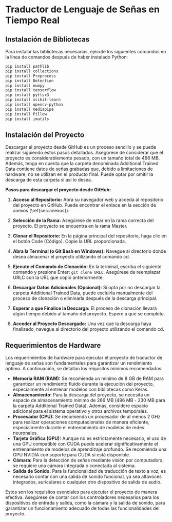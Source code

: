 # Traductor de Lenguaje de Señas en Tiempo Real

## Instalación de Bibliotecas
Para instalar las bibliotecas necesarias, ejecute los siguientes comandos en la línea de comandos después de haber instalado Python:

```bash
pip install pathlib
pip install collections
pip install Preprocess
pip install Detection
pip install numpy
pip install tensorflow
pip install pyttsx3
pip install scikit-learn
pip install opencv-python
pip install mediapipe
pip install Pillow
pip install imutils
```

## Instalación del Proyecto

Descargar el proyecto desde GitHub es un proceso sencillo y se puede realizar siguiendo estos pasos detallados. Asegúrese de considerar que el proyecto es considerablemente pesado, con un tamaño total de 496 MB. Además, tenga en cuenta que la carpeta denominada Additional Trained Data contiene datos de señas grabadas que, debido a limitaciones de hardware, no se utilizan en el producto final. Puede optar por omitir la descarga de esta carpeta si así lo desea.

**Pasos para descargar el proyecto desde GitHub:**

1. **Acceso al Repositorio:** Abra su navegador web y acceda al repositorio del proyecto en GitHub. Puede encontrar el enlace en la sección de anexos (\ref{sec:anexos}).

2. **Selección de la Rama:** Asegúrese de estar en la rama correcta del proyecto. El proyecto se encuentra en la rama Master.

3. **Clonar el Repositorio:** En la página principal del repositorio, haga clic en el botón Code (Código). Copie la URL proporcionada.

4. **Abra la Terminal (o Git Bash en Windows):** Navegue al directorio donde desea almacenar el proyecto utilizando el comando cd.

5. **Ejecute el Comando de Clonación:** En la terminal, escriba el siguiente comando y presione Enter: `git clone URLC`. Asegúrese de reemplazar URLC con la URL que copió anteriormente.

6. **Descargar Datos Adicionales (Opcional):** Si opta por no descargar la carpeta Additional Trained Data, puede excluirla manualmente del proceso de clonación o eliminarla después de la descarga principal.

7. **Esperar a que Finalice la Descarga:** El proceso de clonación llevará algún tiempo debido al tamaño del proyecto. Espere a que se complete.

8. **Acceder al Proyecto Descargado:** Una vez que la descarga haya finalizado, navegue al directorio del proyecto utilizando el comando cd.

## Requerimientos de Hardware

Los requerimientos de hardware para ejecutar el proyecto de traductor de lenguaje de señas son fundamentales para garantizar un rendimiento óptimo. A continuación, se detallan los requisitos mínimos recomendados:

- **Memoria RAM (RAM):** Se recomienda un mínimo de 8 GB de RAM para garantizar un rendimiento fluido durante la ejecución del proyecto, especialmente al entrenar modelos con bibliotecas como Keras.
- **Almacenamiento:** Para la descarga del proyecto, se necesita un espacio de almacenamiento mínimo de 266 MB (496 MB - 230 MB para la carpeta Additional Trained Data). Además, considere espacio adicional para el sistema operativo y otros archivos temporales.
- **Procesador (CPU):** Se recomienda un procesador de al menos 2 GHz para realizar operaciones computacionales de manera eficiente, especialmente durante el entrenamiento de modelos de redes neuronales.
- **Tarjeta Gráfica (GPU):** Aunque no es estrictamente necesario, el uso de una GPU compatible con CUDA puede acelerar significativamente el entrenamiento de modelos de aprendizaje profundo. Se recomienda una GPU NVIDIA con soporte para CUDA si está disponible.
- **Cámara:** Para la detección de señas mediante visión por computadora, se requiere una cámara integrada o conectada al sistema.
- **Salida de Sonido:** Para la funcionalidad de traducción de texto a voz, es necesario contar con una salida de sonido funcional, ya sea altavoces integrados, auriculares o cualquier otro dispositivo de salida de audio.

Estos son los requisitos esenciales para ejecutar el proyecto de manera efectiva. Asegúrese de contar con los controladores necesarios para los dispositivos de entrada y salida, como la cámara y la salida de sonido, para garantizar un funcionamiento adecuado de todas las funcionalidades del proyecto.

